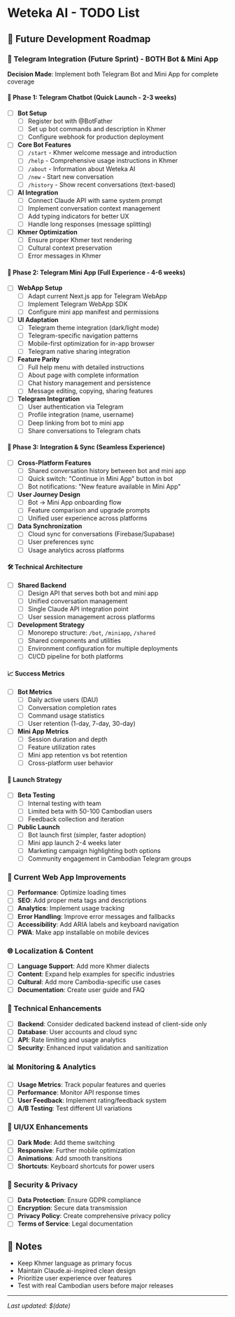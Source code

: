 # Weteka AI - TODO List

## 🚀 Future Development Roadmap

### 📱 Telegram Integration (Future Sprint) - BOTH Bot & Mini App
**Decision Made**: Implement both Telegram Bot and Mini App for complete coverage

#### 🤖 Phase 1: Telegram Chatbot (Quick Launch - 2-3 weeks)
- [ ] **Bot Setup**
  - [ ] Register bot with @BotFather
  - [ ] Set up bot commands and description in Khmer
  - [ ] Configure webhook for production deployment
- [ ] **Core Bot Features**
  - [ ] `/start` - Khmer welcome message and introduction
  - [ ] `/help` - Comprehensive usage instructions in Khmer
  - [ ] `/about` - Information about Weteka AI
  - [ ] `/new` - Start new conversation
  - [ ] `/history` - Show recent conversations (text-based)
- [ ] **AI Integration**
  - [ ] Connect Claude API with same system prompt
  - [ ] Implement conversation context management
  - [ ] Add typing indicators for better UX
  - [ ] Handle long responses (message splitting)
- [ ] **Khmer Optimization**
  - [ ] Ensure proper Khmer text rendering
  - [ ] Cultural context preservation
  - [ ] Error messages in Khmer

#### 🎯 Phase 2: Telegram Mini App (Full Experience - 4-6 weeks)
- [ ] **WebApp Setup**
  - [ ] Adapt current Next.js app for Telegram WebApp
  - [ ] Implement Telegram WebApp SDK
  - [ ] Configure mini app manifest and permissions
- [ ] **UI Adaptation**
  - [ ] Telegram theme integration (dark/light mode)
  - [ ] Telegram-specific navigation patterns
  - [ ] Mobile-first optimization for in-app browser
  - [ ] Telegram native sharing integration
- [ ] **Feature Parity**
  - [ ] Full help menu with detailed instructions
  - [ ] About page with complete information
  - [ ] Chat history management and persistence
  - [ ] Message editing, copying, sharing features
- [ ] **Telegram Integration**
  - [ ] User authentication via Telegram
  - [ ] Profile integration (name, username)
  - [ ] Deep linking from bot to mini app
  - [ ] Share conversations to Telegram chats

#### 🔗 Phase 3: Integration & Sync (Seamless Experience)
- [ ] **Cross-Platform Features**
  - [ ] Shared conversation history between bot and mini app
  - [ ] Quick switch: "Continue in Mini App" button in bot
  - [ ] Bot notifications: "New feature available in Mini App"
- [ ] **User Journey Design**
  - [ ] Bot → Mini App onboarding flow
  - [ ] Feature comparison and upgrade prompts
  - [ ] Unified user experience across platforms
- [ ] **Data Synchronization**
  - [ ] Cloud sync for conversations (Firebase/Supabase)
  - [ ] User preferences sync
  - [ ] Usage analytics across platforms

#### 🛠️ Technical Architecture
- [ ] **Shared Backend**
  - [ ] Design API that serves both bot and mini app
  - [ ] Unified conversation management
  - [ ] Single Claude API integration point
  - [ ] User session management across platforms
- [ ] **Development Strategy**
  - [ ] Monorepo structure: `/bot`, `/miniapp`, `/shared`
  - [ ] Shared components and utilities
  - [ ] Environment configuration for multiple deployments
  - [ ] CI/CD pipeline for both platforms

#### 📈 Success Metrics
- [ ] **Bot Metrics**
  - [ ] Daily active users (DAU)
  - [ ] Conversation completion rates
  - [ ] Command usage statistics
  - [ ] User retention (1-day, 7-day, 30-day)
- [ ] **Mini App Metrics**
  - [ ] Session duration and depth
  - [ ] Feature utilization rates
  - [ ] Mini app retention vs bot retention
  - [ ] Cross-platform user behavior

#### 🎯 Launch Strategy
- [ ] **Beta Testing**
  - [ ] Internal testing with team
  - [ ] Limited beta with 50-100 Cambodian users
  - [ ] Feedback collection and iteration
- [ ] **Public Launch**
  - [ ] Bot launch first (simpler, faster adoption)
  - [ ] Mini app launch 2-4 weeks later
  - [ ] Marketing campaign highlighting both options
  - [ ] Community engagement in Cambodian Telegram groups

### 🎯 Current Web App Improvements
- [ ] **Performance**: Optimize loading times
- [ ] **SEO**: Add proper meta tags and descriptions
- [ ] **Analytics**: Implement usage tracking
- [ ] **Error Handling**: Improve error messages and fallbacks
- [ ] **Accessibility**: Add ARIA labels and keyboard navigation
- [ ] **PWA**: Make app installable on mobile devices

### 🌐 Localization & Content
- [ ] **Language Support**: Add more Khmer dialects
- [ ] **Content**: Expand help examples for specific industries
- [ ] **Cultural**: Add more Cambodia-specific use cases
- [ ] **Documentation**: Create user guide and FAQ

### 🔧 Technical Enhancements
- [ ] **Backend**: Consider dedicated backend instead of client-side only
- [ ] **Database**: User accounts and cloud sync
- [ ] **API**: Rate limiting and usage analytics
- [ ] **Security**: Enhanced input validation and sanitization

### 📊 Monitoring & Analytics
- [ ] **Usage Metrics**: Track popular features and queries
- [ ] **Performance**: Monitor API response times
- [ ] **User Feedback**: Implement rating/feedback system
- [ ] **A/B Testing**: Test different UI variations

### 🎨 UI/UX Enhancements
- [ ] **Dark Mode**: Add theme switching
- [ ] **Responsive**: Further mobile optimization
- [ ] **Animations**: Add smooth transitions
- [ ] **Shortcuts**: Keyboard shortcuts for power users

### 🔐 Security & Privacy
- [ ] **Data Protection**: Ensure GDPR compliance
- [ ] **Encryption**: Secure data transmission
- [ ] **Privacy Policy**: Create comprehensive privacy policy
- [ ] **Terms of Service**: Legal documentation

## 📝 Notes
- Keep Khmer language as primary focus
- Maintain Claude.ai-inspired clean design
- Prioritize user experience over features
- Test with real Cambodian users before major releases

---
*Last updated: $(date)*